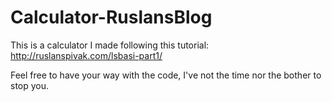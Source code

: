 # Calculator-RuslansBlog
This is a calculator I made following this tutorial: http://ruslanspivak.com/lsbasi-part1/

Feel free to have your way with the code, I've not the time nor the bother to stop you.
